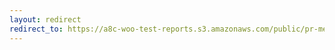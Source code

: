 ```yaml
---
layout: redirect
redirect_to: https://a8c-woo-test-reports.s3.amazonaws.com/public/pr-merge/38839/e2e/index.html
---
```


